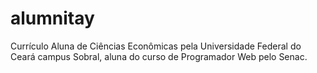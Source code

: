 # alumnitay
Currículo
Aluna de Ciências Econômicas pela Universidade Federal do Ceará campus Sobral, aluna do curso de Programador Web pelo Senac.
